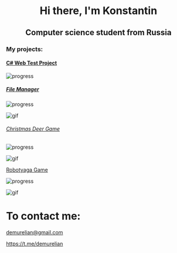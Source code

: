 <h1 align="center">Hi there, I'm Konstantin</h1>
<h2 align="center">Computer science student from Russia</h2>

<h3 align="left">My projects:</h3>

<h4 align="left"><a href="https://github.com/demurelian/FirstWebApplicationCSharp" target="_blank">C# Web Test Project</a></h4>

![progress](https://img.shields.io/badge/Progress-In%20Progress-yellow)

<h5 align="left"><a href="https://github.com/demurelian/FileManager" target="_blank">File Manager</a></h5>

![progress](https://img.shields.io/badge/Progress-Done-green)

![gif](https://media.giphy.com/media/v1.Y2lkPTc5MGI3NjExMDc4MXBmbzFkY3p5MHpteHkxbXlpNWw0dTZvMHI0d2MyNzExZnhqaSZlcD12MV9pbnRlcm5hbF9naWZfYnlfaWQmY3Q9Zw/111qkWCRLqGBRsxa2D/source.gif)


<h6 align="left"><a href="https://github.com/demurelian/ChristmasDeerGame" target="_blank">Christmas Deer Game</a></h6>

![progress](https://img.shields.io/badge/Progress-Done-green)

![gif](https://media.giphy.com/media/v1.Y2lkPTc5MGI3NjExeGN2bnd4cmt5czA5bzdubnRmNDM2dnZ6MnZmZ3JlYm10cXRyNWlwcCZlcD12MV9pbnRlcm5hbF9naWZfYnlfaWQmY3Q9Zw/2NtJhMmq3YP0RNnUdI/giphy.gif)


<h7 align="left"><a href="https://github.com/demurelian/RobotyagaGame" target="_blank">Robotyaga Game</a></h7>

![progress](https://img.shields.io/badge/Progress-Done-green)

![gif](https://media.giphy.com/media/v1.Y2lkPTc5MGI3NjExNjV5N2RxdGd4d3VvMWExdHE0ZzV3NXFnbWhobmdqa2w1eXB4ZHI1OCZlcD12MV9pbnRlcm5hbF9naWZfYnlfaWQmY3Q9Zw/HxXOul0CEusPrmAMtZ/giphy.gif)

# To contact me:
demurelian@gmail.com

https://t.me/demurelian

<!--
**demurelian/demurelian** is a ✨ _special_ ✨ repository because its `README.md` (this file) appears on your GitHub profile.

Here are some ideas to get you started:

- 🔭 I’m currently working on ...
- 🌱 I’m currently learning ...
- 👯 I’m looking to collaborate on ...
- 🤔 I’m looking for help with ...
- 💬 Ask me about ...
- 📫 How to reach me: ...
- 😄 Pronouns: ...
- ⚡ Fun fact: ...
-->
